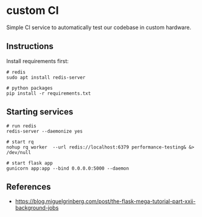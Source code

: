 # custom CI

Simple CI service to automatically test our codebase in
custom hardware.

## Instructions

Install requirements first:

```shell
# redis
sudo apt install redis-server

# python packages
pip install -r requirements.txt
```

## Starting services

```shell
# run redis
redis-server --daemonize yes

# start rq
nohup rq worker  --url redis://localhost:6379 performance-testing& &> /dev/null

# start flask app
gunicorn app:app --bind 0.0.0.0:5000 --daemon
```

## References

* https://blog.miguelgrinberg.com/post/the-flask-mega-tutorial-part-xxii-background-jobs